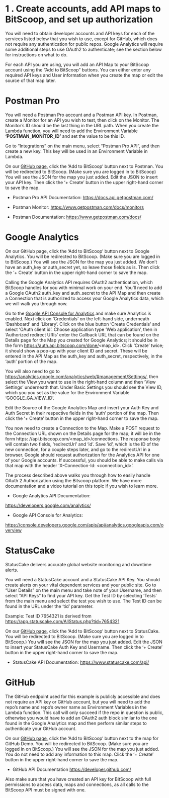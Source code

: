 # 1 . Create accounts, add API maps to BitScoop, and set up authorization
You will need to obtain developer accounts and API keys for each of the services listed below that you wish to use, except for GitHub, which does not require any authentication for public repos. Google Analytics will require some additional steps to use OAuth2 to authenticate; see the section below for instructions on what to do.

For each API you are using, you will add an API Map to your BitScoop account using the “Add to BitScoop” buttons. You can either enter any required API keys and User information when you create the map or edit the source of that map later.

# Postman Pro
You will need a Postman Pro account and a Postman API key. In Postman, create a Monitor for an API you wish to test, then click on the Monitor. The Monitor’s ID should be the last thing in the URL path. When you create the Lambda function, you will need to add the Environment Variable **‘POSTMAN_MONITOR_ID’** and set the value to be this ID.

Go to “Integrations” on the main menu, select “Postman Pro API”, and then create a new key. This key will be used in an Environment Variable in Lambda.

On our [GitHub page](https://github.com/bitscooplabs/bitscoop-alexa-demo/tree/master/fixtures/maps), click the ‘Add to BitScoop’ button next to Postman. You will be redirected to BitScoop. (Make sure you are logged in to BitScoop) You will see the JSON for the map you just added. Edit the JSON to insert your API key. Then click the ‘+ Create’ button in the upper right-hand corner to save the map.

- Postman Pro API Documentation:  https://docs.api.getpostman.com/

- Postman Monitor: https://www.getpostman.com/docs/monitors

- Postman Documentation: https://www.getpostman.com/docs/

# Google Analytics
On our GitHub page, click the ‘Add to BitScoop’ button next to Google Analytics. You will be redirected to BitScoop. (Make sure you are logged in to BitScoop.) You will see the JSON for the map you just added. We don’t have an auth_key or auth_secret yet, so leave those fields as is. Then click the ‘+ Create’ button in the upper right-hand corner to save the map.

Calling the Google Analytics API requires OAuth2 authentication, which BitScoop handles for you with minimal work on your end. You’ll need to add a Google OAuth2 auth_key and auth_secret to the API Map and then create a Connection that is authorized to access your Google Analytics data, which we will walk you through now.

Go to the [Google API Console for Analytics](https://console.developers.google.com/apis/api/analytics.googleapis.com/overview) and make sure Analytics is enabled. Next click on ‘Credentials’ on the left-hand side, underneath ‘Dashboard’ and ‘Library’. Click on the blue button ‘Create Credentials’ and select ‘OAuth client id’. Choose application type ‘Web application’, then in ‘Authorized redirect URIs’ enter the Callback URL that can be found on the Details page for the Map you created for Google Analytics; it should be in the form https://auth.api.bitscoop.com/done/<map_id>. Click ‘Create’ twice; it should show a pop-up with your client ID and secret. These will be entered in the API Map as the auth_key and auth_secret, respectively, in the ‘auth’ portion of the map.

You will also need to go to https://analytics.google.com/analytics/web/#management/Settings/, then select the View you want to use in the right-hand column and then ‘View Settings’ underneath that. Under Basic Settings you should see the View ID, which you you set as the value for the Environment Variable ‘GOOGLE_GA_VIEW_ID’.

Edit the Source of the Google Analytics Map and insert your Auth Key and Auth Secret in their respective fields in the ‘auth’ portion of the map. Then click the ‘+ Create’ button in the upper right-hand corner to save the map.

You now need to create a Connection to the Map. Make a POST request to the Connection URL shown on the Details page for the map; it will be in the form https: //api.bitscoop.com/<map_id>/connections. The response body will contain two fields, ‘redirectUrl’ and ‘id’. Save ‘id’, which is the ID of the new connection, for a couple steps later, and go to the redirectUrl in a browser. Google should request authorization for the Analytics API for one of your Google accounts. If successful, you should be able to make calls via that map with the header ‘X-Connection-Id: <connection_id>’.

The process described above walks you through how to easily handle OAuth 2 Authorization using the Bitscoop platform. We have more documentation and a video tutorial on this topic if you wish to learn more.

- Google Analytics API Documentation:

 https://developers.google.com/analytics/
- Google API Console for Analytics:

 https://console.developers.google.com/apis/api/analytics.googleapis.com/overview

# StatusCake

StatusCake delivers accurate global website monitoring and downtime alerts.

You will need a StatusCake account and a StatusCake API Key. You should create alerts on your vital dependent services and your public site. Go to “User Details” on the main menu and take note of your Username, and then select “API Keys” to find your API key. Get the Test ID by selecting ‘Tests’ from the main menu and select the test you wish to use. The Test ID can be found in the URL under the ‘tid’ parameter.

Example: Test ID 7654321 is derived from https://app.statuscake.com/AllStatus.php?tid=7654321

On our [GitHub page](https://github.com/bitscooplabs/bitscoop-alexa-demo/tree/master/fixtures/maps), click the ‘Add to BitScoop’ button next to StatusCake. You will be redirected to BitScoop. (Make sure you are logged in to BitScoop.) You will see the JSON for the map you just added. Edit the JSON to insert your StatusCake Auth Key and Username. Then click the ‘+ Create’ button in the upper right-hand corner to save the map.

- StatusCake API Documentation: https://www.statuscake.com/api/

# GitHub
The GitHub endpoint used for this example is publicly accessible and does not require an API key or GitHub account, but you will need to add the repo’s name and repo’s owner name as Environment Variables in the Lambda function. This call will only succeed if the repo in question is public, otherwise you would have to add an OAuth2 auth block similar to the one found in the Google Analytics map and then perform similar steps to authenticate your GitHub account.

On our [GitHub page](https://github.com/bitscooplabs/bitscoop-alexa-demo/tree/master/fixtures/maps), click the ‘Add to BitScoop’ button next to the map for GitHub Demo. You will be redirected to BitScoop. (Make sure you are logged in on BitScoop.) You will see the JSON for the map you just added. You do not need to add any information to this map. Click the ‘+ Create’ button in the upper right-hand corner to save the map.
 - GitHub API Documentation https://developer.github.com/

Also make sure that you have created an API key for BitScoop with full permissions to access data, maps and connections, as all calls to the BitScoop API must be signed with one.
